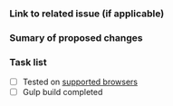 ### Link to related issue (if applicable)

### Sumary of proposed changes

### Task list

- [ ] Tested on [supported browsers](https://github.com/sampotts/plyr#browser-support)
- [ ] Gulp build completed